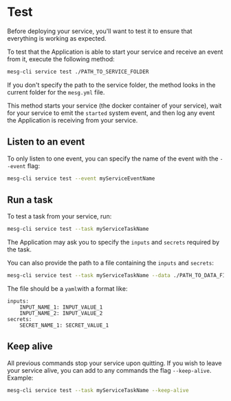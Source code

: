 # Test

Before deploying your service, you'll want to test it to ensure that everything is working as expected.

To test that the Application is able to start your service and receive an event from it, execute the following method:

```bash
mesg-cli service test ./PATH_TO_SERVICE_FOLDER
```

If you don't specify the path to the service folder, the method looks in the current folder for the `mesg.yml` file.

This method starts your service \(the docker container of your service\), wait for your service to emit the `started` system event, and then log any event the Application is receiving from your service.

## Listen to an event

To only listen to one event, you can specify the name of the event with the `--event` flag:

```bash
mesg-cli service test --event myServiceEventName
```

## Run a task

To test a task from your service, run:

```bash
mesg-cli service test --task myServiceTaskName
```

The Application may ask you to specify the `inputs` and `secrets` required by the task.

You can also provide the path to a file containing the `inputs` and `secrets`:

```bash
mesg-cli service test --task myServiceTaskName --data ./PATH_TO_DATA_FILE.yml
```

The file should be a `yaml`with a format like:

```text
inputs:
    INPUT_NAME_1: INPUT_VALUE_1
    INPUT_NAME_2: INPUT_VALUE_2
secrets:
    SECRET_NAME_1: SECRET_VALUE_1
```

## Keep alive

All previous commands stop your service upon quitting. If you wish to leave your service alive, you can add to any commands the flag `--keep-alive`. Example:

```bash
mesg-cli service test --task myServiceTaskName --keep-alive
```

